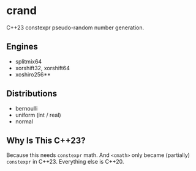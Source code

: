 # crand

C++23 constexpr pseudo-random number generation.

## Engines

- splitmix64
- xorshift32, xorshift64
- xoshiro256**

## Distributions

- bernoulli
- uniform (int / real)
- normal

## Why Is This C++23?

Because this needs `constexpr` math. And `<cmath>` only became (partially)
`constexpr` in C++23. Everything else is C++20.